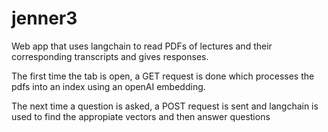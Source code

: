 # jenner3

Web app that uses langchain to read PDFs of lectures and their corresponding transcripts and gives responses.

The first time the tab is open, a GET request is done which processes the pdfs into an index using an openAI embedding. 

The next time a question is asked, a POST request is sent and langchain is used to find the appropiate vectors and then answer questions 
